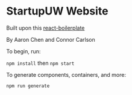 # StartupUW Website

Built upon this [react-boilerplate](https://github.com/react-boilerplate/react-boilerplate)

By Aaron Chen and Connor Carlson

To begin, run: 

`npm install` then `npm start` 
    
To generate components, containers, and more:

`npm run generate`


    

